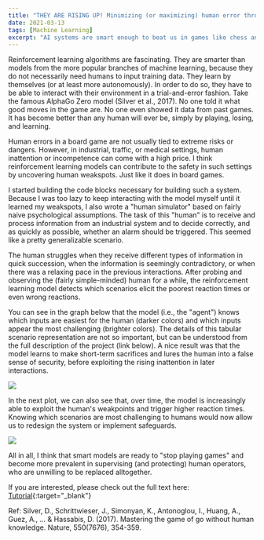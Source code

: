 ```yaml
---
title: "THEY ARE RISING UP! Minimizing (or maximizing) human error through reinforcement learning algorithms"
date: 2021-03-13
tags: [Machine Learning]
excerpt: "AI systems are smart enough to beat us in games like chess and Go. Why not use it to detect human weaknesses elsewhere?"
---
```


Reinforcement learning algorithms are fascinating. They are smarter than models from the more popular branches of machine learning, because they do not necessarily need humans to input training data. They learn by themselves (or at least more autonomously). In order to do so, they have to be able to interact with their environment in a trial-and-error fashion. Take the famous AlphaGo Zero model (Silver et al., 2017). No one told it what good moves in the game are. No one even showed it data from past games. It has become better than any human will ever be, simply by playing, losing, and learning. 

Human errors in a board game are not usually tied to extreme risks or dangers. However, in industrial, traffic, or medical settings, human inattention or incompetence can come with a high price. I think reinforcement learning models can contribute to the safety in such settings by uncovering human weakspots. Just like it does in board games. 

I started building the code blocks necessary for building such a system. Because I was too lazy to keep interacting with the model myself until it learned my weakspots, I also wrote a "human simulator" based on fairly naive psychological assumptions.
The task of this "human" is to receive and process information from an industrial system and to decide correctly, and as quickly as possible, whether an alarm should be triggered. This seemed like a pretty generalizable scenario.

The human struggles when they receive different types of information in quick succession, when the information is seemingly contradictory, or when there was a relaxing pace in the previous interactions. After probing and observing the (fairly simple-minded) human for a while, the reinforcement learning model detects which scenarios elicit the poorest reaction times or even wrong reactions.

You can see in the graph below that the model (i.e., the "agent") knows which inputs are easiest for the human (darker colors) and which inputs appear the most challenging (brighter colors). The details of this tabular scenario representation are not so important, but can be understood from the full description of the project (link below). A nice result was that the model learns to make short-term sacrifices and lures the human into a false sense of security, before exploiting the rising inattention in later interactions.

<img src="{{site.baseurl}}/assets/heatmap.png">

In the next plot, we can also see that, over time, the model is increasingly able to exploit the human's weakpoints and trigger higher reaction times. Knowing which scenarios are most challenging to humans would now allow us to redesign the system or implement safeguards. 

<img src="{{site.baseurl}}/assets/learning curve.png">

All in all, I think that smart models are ready to "stop playing games" and become more prevalent in supervising (and protecting) human operators, who are unwilling to be replaced alltogether.

If you are interested, please check out the full text here: [Tutorial](https://osf.io/bg4e7/){:target="_blank"}


Ref:
Silver, D., Schrittwieser, J., Simonyan, K., Antonoglou, I., Huang, A., Guez, A., ... & Hassabis, D. (2017). Mastering the game of go without human knowledge. Nature, 550(7676), 354-359.